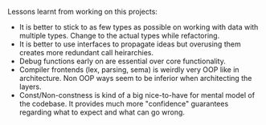 Lessons learnt from working on this projects:

- It is better to stick to as few types as possible on working with data with multiple types. Change to the actual types while refactoring.
- It is better to use interfaces to propagate ideas but overusing them creates more redundant call heirarchies.
- Debug functions early on are essential over core functionality. 
- Compiler frontends (lex, parsing, sema) is weirdly very OOP like in architecture. Non OOP ways seem to be inferior when architecting the layers. 
- Const/Non-constness is kind of a big nice-to-have for mental model of the codebase. It provides much more "confidence" guarantees regarding what to expect and what can go wrong.

